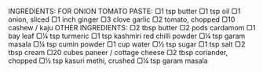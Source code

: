 INGREDIENTS:
FOR ONION TOMATO PASTE:
▢1 tsp butter
▢1 tsp oil
▢1 onion, sliced
▢1 inch ginger
▢3 clove garlic
▢2 tomato, chopped
▢10 cashew / kaju
OTHER INGREDIENTS:
▢2 tbsp butter
▢2 pods cardamom
▢1 bay leaf
▢¼ tsp turmeric
▢1 tsp kashmiri red chilli powder
▢¼ tsp garam masala
▢¼ tsp cumin powder
▢1 cup water
▢½ tsp sugar
▢1 tsp salt
▢2 tbsp cream
▢20 cubes paneer / cottage cheese
▢2 tbsp coriander, chopped
▢½ tsp kasuri methi, crushed
▢¼ tsp garam masala
